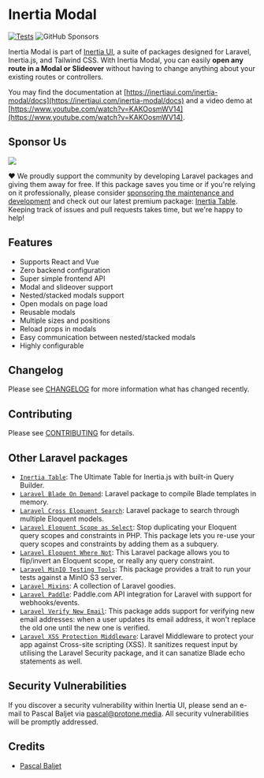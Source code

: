 # Inertia Modal

[![Tests](https://github.com/inertiaui/modal/actions/workflows/tests.yml/badge.svg)](https://github.com/inertiaui/modal/actions/workflows/tests.yml)
![GitHub Sponsors](https://img.shields.io/github/sponsors/pascalbaljet)

Inertia Modal is part of [Inertia UI](https://inertiaui.com), a suite of packages designed for Laravel, Inertia.js, and Tailwind CSS. With Inertia Modal, you can easily **open any route in a Modal or Slideover** without having to change anything about your existing routes or controllers.

You may find the documentation at [https://inertiaui.com/inertia-modal/docs](https://inertiaui.com/inertia-modal/docs) and a video demo at [https://www.youtube.com/watch?v=KAKOosmWV14](https://www.youtube.com/watch?v=KAKOosmWV14).

## Sponsor Us

[<img src="https://inertiaui.com/visit-card.jpg" />](https://inertiaui.com/inertia-table?utm_source=github&utm_campaign=inertia-modal)

❤️ We proudly support the community by developing Laravel packages and giving them away for free. If this package saves you time or if you're relying on it professionally, please consider [sponsoring the maintenance and development](https://github.com/sponsors/pascalbaljet) and check out our latest premium package: [Inertia Table](https://inertiaui.com/inertia-table?utm_source=github&utm_campaign=inertia-modal). Keeping track of issues and pull requests takes time, but we're happy to help!

## Features

- Supports React and Vue
- Zero backend configuration
- Super simple frontend API
- Modal and slideover support
- Nested/stacked modals support
- Open modals on page load
- Reusable modals
- Multiple sizes and positions
- Reload props in modals
- Easy communication between nested/stacked modals
- Highly configurable

## Changelog

Please see [CHANGELOG](CHANGELOG.md) for more information what has changed recently.

## Contributing

Please see [CONTRIBUTING](CONTRIBUTING.md) for details.

## Other Laravel packages

- [`Inertia Table`](https://inertiaui.com/inertia-table?utm_source=github&utm_campaign=laravel-splade): The Ultimate Table for Inertia.js with built-in Query Builder.
- [`Laravel Blade On Demand`](https://github.com/protonemedia/laravel-blade-on-demand): Laravel package to compile Blade templates in memory.
- [`Laravel Cross Eloquent Search`](https://github.com/protonemedia/laravel-cross-eloquent-search): Laravel package to search through multiple Eloquent models.
- [`Laravel Eloquent Scope as Select`](https://github.com/protonemedia/laravel-eloquent-scope-as-select): Stop duplicating your Eloquent query scopes and constraints in PHP. This package lets you re-use your query scopes and constraints by adding them as a subquery.
- [`Laravel Eloquent Where Not`](https://github.com/protonemedia/laravel-eloquent-where-not): This Laravel package allows you to flip/invert an Eloquent scope, or really any query constraint.
- [`Laravel MinIO Testing Tools`](https://github.com/protonemedia/laravel-minio-testing-tools): This package provides a trait to run your tests against a MinIO S3 server.
- [`Laravel Mixins`](https://github.com/protonemedia/laravel-mixins): A collection of Laravel goodies.
- [`Laravel Paddle`](https://github.com/protonemedia/laravel-paddle): Paddle.com API integration for Laravel with support for webhooks/events.
- [`Laravel Verify New Email`](https://github.com/protonemedia/laravel-verify-new-email): This package adds support for verifying new email addresses: when a user updates its email address, it won't replace the old one until the new one is verified.
- [`Laravel XSS Protection Middleware`](https://github.com/protonemedia/laravel-xss-protection): Laravel Middleware to protect your app against Cross-site scripting (XSS). It sanitizes request input by utilising the Laravel Security package, and it can sanatize Blade echo statements as well.

## Security Vulnerabilities

If you discover a security vulnerability within Inertia UI, please send an e-mail to Pascal Baljet via [pascal@protone.media](mailto:pascal@protone.media). All security vulnerabilities will be promptly addressed.

## Credits

- [Pascal Baljet](https://github.com/protonemedia)
